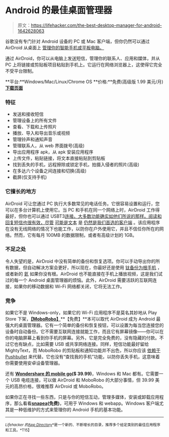 # Android 的最佳桌面管理器

> 原文：<https://lifehacker.com/the-best-desktop-manager-for-android-1642628063>

谷歌没有专门针对 Android 设备的 PC 或 Mac 客户端，但你仍然可以通过 AirDroid 从桌面上 [管理你的智能手机或平板电脑。](https://lifehacker.com/airdroid-2-lands-at-google-play-brings-web-based-remot-481662650)



通过 AirDroid，你可以从电脑上发送短信，管理你的联系人、应用和媒体，并从 PC 上将链接或剪贴板项目粘贴到手机上。它运行在网络浏览器上，这使得它完全不受平台限制。

**平台:**Windows/Mac/Linux/Chrome OS
**价格:**免费(高级版 1.99 美元/月)
[**下载页面**](https://play.google.com/store/apps/details?id=com.sand.airdroid&hl=en)

### 特征

*   发送和接收短信
*   管理设备上的所有文件
*   查看、下载和上传照片
*   播放、导入和导出音乐或视频
*   管理铃声和通知声音
*   管理联系人，从 web 界面拨号(高级)
*   导出应用程序 apk，从 apk 安装应用程序
*   上传文件，粘贴链接，将文本直接粘贴到剪贴板
*   找到丢失的手机，远程擦除或锁定手机，拍摄入侵者的照片(高级)
*   在多达六个设备之间连接和切换(高级)
*   截屏(仅支持手机)

### 它擅长的地方

AirDroid 可让您通过 PC 执行大多数常见的电话任务。它很容易设置和运行，您可以在多台计算机上使用它。当 PC 和手机在同一个网络上时，AirDroid 工作得最好，但你也可以通过 USBT3[连接。大多数功能确实如他们所说的那样。阅读和回复短信也很有效，尽管](http://help.airdroid.com/customer/portal/articles/1296187-how-to-use-airdroid-without-wi-fi-or-other-network-connection-) [可能是文本](http://mightytext.net/) 是 [仍然是我们首选的客户端](http://lifehacker.com/the-best-way-to-text-from-your-computer-on-android-1572831393) 。该应用程序在没有无线网络的情况下也能工作，以防你在户外使用它，并且不信任你所在的网络。然而，它有每月 100MB 的数据限制，或者有高级计划的 1GB。

### 不足之处

令人失望的是，AirDroid 中没有简单的备份和恢复选项。你可以手动导出你的所有数据，但自动解决方案会更好，所以现在，你最好还是使用 [钛备份为根手机](https://lifehacker.com/the-best-backup-app-for-android-5840664) ，或者新的 [氦](https://play.google.com/store/apps/details?id=com.koushikdutta.backup&hl=en) 如果你没有根。AirDroid 也不能直接在手机上播放视频，这是我们试过的每一个 Android 桌面管理器的烦恼。此外，AirDroid 需要活跃的互联网连接，如果你的移动数据和 Wi-Fi 网络都关闭，它将无法工作。

### 竞争

如果它不是 Windows-only，如果它的 Wi-Fi 应用程序不是莫名其妙地从 Play Store 下架，[**【MoboRobo】**](http://www.moborobo.com/)**【免费】**本可以取代 AirDroid 成为 Android 最强大的桌面管理器。它有一个简单的备份和恢复按钮，可以设置为每当您连接您的设备时自动备份。它不需要互联网连接就能工作，而且它有屏幕镜像——你可以在你的电脑屏幕上看到你手机的屏幕。另外，它是完全免费的，没有隐藏的付款。不过它也有缺点，比如需要 USB 或共享网络连接。同样，短信功能最好留给 MightyText，而 MoboRobo 的剪贴板和通知功能并不出色，所以你应该 [依赖于 Pushbullet](http://lifehacker.com/how-to-use-pushbullet-to-get-notified-of-anything-on-an-1548595270) 来代替。它也没有“查找我的手机”功能，以防你丢失手机，这意味着你需要使用安卓设备管理器。

还有 [**Wondershare 的 mobile go**](http://www.wondershare.com/android-manager/)**($ 39.99)**，Windows 和 Mac 都有。它需要一个 USB 电缆连接，可以做 AirDroid 和 MoboRobo 的大部分事情，但 39.99 美元的高昂价格，很难推荐 AirDroid 或 MoboRobo。

如果你正在寻找一些东西，只是与你的短信互动，管理多媒体，安装或卸载应用程序，那么看看[**snapea**](http://snappea.com/)**(免费)**，可用于 Windows 和 webapp。Windows 客户端尤其是一种低维护的方式来管理你的 Android 手机的基本功能。

* * *

<small>*Lifehacker 的*</small>[<small>*App Directory*</small>](http://lifehacker.com/the-lifehacker-app-directory-curates-the-best-apps-for-5803257)<small>*是一个新的、不断增长的目录，推荐多个给定类别的最佳应用程序和工具。*T15】</small>